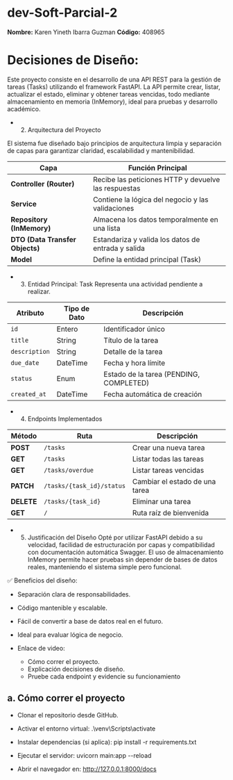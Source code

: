 # dev-Soft-Parcial-2
**Nombre:** Karen Yineth Ibarra Guzman 
**Código:** 408965
# Decisiones de Diseño:
Este proyecto consiste en el desarrollo de una API REST para la gestión de tareas (Tasks) utilizando el framework FastAPI. La API permite crear, listar, actualizar el estado, eliminar y obtener tareas vencidas, todo mediante almacenamiento en memoria (InMemory), ideal para pruebas y desarrollo académico.
* 2. Arquitectura del Proyecto

El sistema fue diseñado bajo principios de arquitectura limpia y separación de capas para garantizar claridad, escalabilidad y mantenibilidad.

| Capa                            | Función Principal                                    |
| ------------------------------- | ---------------------------------------------------- |
| **Controller (Router)**         | Recibe las peticiones HTTP y devuelve las respuestas |
| **Service**                     | Contiene la lógica del negocio y las validaciones    |
| **Repository (InMemory)**       | Almacena los datos temporalmente en una lista        |
| **DTO (Data Transfer Objects)** | Estandariza y valida los datos de entrada y salida   |
| **Model**                       | Define la entidad principal (Task)                   |

* 3. Entidad Principal: Task
Representa una actividad pendiente a realizar.

| Atributo      | Tipo de Dato | Descripción                             |
| ------------- | ------------ | --------------------------------------- |
| `id`          | Entero       | Identificador único                     |
| `title`       | String       | Título de la tarea                      |
| `description` | String       | Detalle de la tarea                     |
| `due_date`    | DateTime     | Fecha y hora límite                     |
| `status`      | Enum         | Estado de la tarea (PENDING, COMPLETED) |
| `created_at`  | DateTime     | Fecha automática de creación            |

* 4. Endpoints Implementados
     
| Método     | Ruta                      | Descripción                    |
| ---------- | ------------------------- | ------------------------------ |
| **POST**   | `/tasks`                  | Crear una nueva tarea          |
| **GET**    | `/tasks`                  | Listar todas las tareas        |
| **GET**    | `/tasks/overdue`          | Listar tareas vencidas         |
| **PATCH**  | `/tasks/{task_id}/status` | Cambiar el estado de una tarea |
| **DELETE** | `/tasks/{task_id}`        | Eliminar una tarea             |
| **GET**    | `/`                       | Ruta raíz de bienvenida        |

* 5. Justificación del Diseño
Opté por utilizar FastAPI debido a su velocidad, facilidad de estructuración por capas y compatibilidad con documentación automática Swagger.
El uso de almacenamiento InMemory permite hacer pruebas sin depender de bases de datos reales, manteniendo el sistema simple pero funcional.

✅ Beneficios del diseño:

   * Separación clara de responsabilidades.
   * Código mantenible y escalable.
   * Fácil de convertir a base de datos real en el futuro.
   * Ideal para evaluar lógica de negocio.


* Enlace de video:
     *  Cómo correr el proyecto. 
     *  Explicación decisiones de diseño. 
     *  Pruebe cada endpoint y evidencie su funcionamiento
     

## a. Cómo correr el proyecto

* Clonar el repositorio desde GitHub.

* Activar el entorno virtual:
.\venv\Scripts\activate

* Instalar dependencias (si aplica):
pip install -r requirements.txt

* Ejecutar el servidor:
uvicorn main:app --reload

* Abrir el navegador en:
http://127.0.0.1:8000/docs


